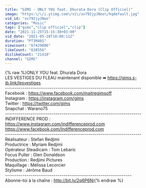 ```yaml
---
title: "GIMS - ONLY YOU feat. Dhurata Dora (Clip Officiel)"
image: "https:\/\/i.ytimg.com\/vi\/xv792jyJNoo\/hqdefault.jpg"
vid_id: "xv792jyJNoo"
categories: "Music"
tags: ["gims","clip officiel","clip"]
date: "2021-11-25T15:15:30+03:00"
vid_date: "2021-05-28T18:00:11Z"
duration: "PT3M48S"
viewcount: "67429086"
likeCount: "638556"
dislikeCount: "21410"
channel: "GIMS"
---
```

{% raw %}ONLY YOU feat. Dhurata Dora<br />LES VESTIGES DU FLEAU maintenant disponible ➡ <a rel="nofollow" target="blank" href="https://gims.s-ib.link/lesvestiges​">https://gims.s-ib.link/lesvestiges​</a><br />----------------------------------------------------------------------<br />Facebook : <a rel="nofollow" target="blank" href="https://www.facebook.com/maitregimsoff">https://www.facebook.com/maitregimsoff</a><br />Instagram : <a rel="nofollow" target="blank" href="https://instagram.com/gims">https://instagram.com/gims</a><br />Twitter : <a rel="nofollow" target="blank" href="https://twitter.com/gims">https://twitter.com/gims</a><br />Snapchat : Warano75<br />----------------------------------------------------------------------<br />INDIFFERENCE PROD :<br /><a rel="nofollow" target="blank" href="https://www.instagram.com/indifferenceprod.com">https://www.instagram.com/indifferenceprod.com</a><br /><a rel="nofollow" target="blank" href="https://www.facebook.com/Indifferenceprod.com">https://www.facebook.com/Indifferenceprod.com</a><br />----------------------------------------------------------------------<br />Réalisateur : Stefan Redjimi <br />Productrice : Myriam Redjimi<br />Opérateur Steadicam : Tom Lebaric <br />Focus Puller : Glen Donaldson<br />Production : Redjimi Pictures<br />Maquillage : Mélissa Lecorcier<br />Stylisme : Jérôme Baud<br />-----------------------------------------------------------------<br />Abonne-toi à la chaîne : <a rel="nofollow" target="blank" href="http://bit.ly/2q6P6Ni​">http://bit.ly/2q6P6Ni​</a>{% endraw %}
